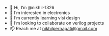 - 👋 Hi, I’m @nikhil-1326
- 👀 I’m interested in electronics 
- 🌱 I’m currently learning vlsi design
- 💞️ I’m looking to collaborate on verilog projects
- 📫 Reach me at nikhilpernapati@gmail.com

<!---
nikhil-1326/nikhil-1326 is a ✨ special ✨ repository because its `README.md` (this file) appears on your GitHub profile.
You can click the Preview link to take a look at your changes.
--->
